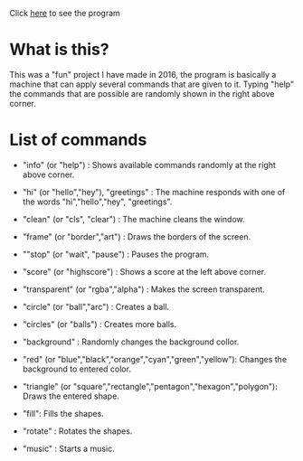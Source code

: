 Click [here](https://kugurerdem.github.io/text-machine/) to see the program

# What is this?

This was a "fun" project I have made in 2016, the program is basically a machine that can apply several commands that are given to it. Typing "help" the commands that are possible are randomly shown in the right above corner.

# List of commands

* "info" (or "help") : Shows available commands randomly at the right above corner.
* "hi" (or "hello","hey"), "greetings" : The machine responds with one of the words "hi","hello","hey", "greetings".
* "clean" (or "cls", "clear") : The machine cleans the window.
* "frame" (or "border","art") : Draws the borders of the screen.
* ""stop" (or "wait", "pause") : Pauses the program.
* "score" (or "highscore") : Shows a score at the left above corner.
* "transparent" (or "rgba","alpha") : Makes the screen transparent.
* "circle" (or "ball","arc") : Creates a ball.
* "circles" (or "balls") : Creates more balls.


* "background" : Randomly changes the background collor.
* "red" (or "blue","black","orange","cyan","green","yellow"): Changes the background to entered color.
* "triangle" (or "square","rectangle","pentagon","hexagon","polygon"): Draws the entered shape.

* "fill": Fills the shapes.
* "rotate" : Rotates the shapes.
* "music" : Starts a music.
